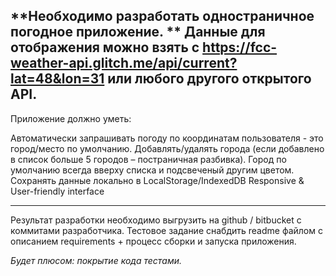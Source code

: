 **Необходимо разработать одностраничное погодное приложение. **
Данные для отображения можно взять с https://fcc-weather-api.glitch.me/api/current?lat=48&lon=31 или любого другого открытого API. 
------------------------------------------------------------------------------------------
Приложение должно уметь:

Автоматически запрашивать погоду по координатам пользователя - это город/место по умолчанию. 
Добавлять/удалять города (если добавлено в список больше 5 городов – постраничная разбивка). 
Город по умолчанию всегда вверху списка и подсвеченый другим цветом.
Сохранять данные локально в LocalStorage/IndexedDB
Responsive & User-friendly interface

------------------------------------------------------------------------------------------

Результат разработки необходимо выгрузить на github / bitbucket с коммитами разработчика. Тестовое задание снабдить readme файлом с описанием requirements  + процесс сборки и запуска приложения.

_Будет плюсом: покрытие кода тестами._
